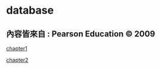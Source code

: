 # database

## 內容皆來自 : Pearson Education © 2009

[chapter1](https://github.com/yucing/database/blob/main/chapter1.md)

[chapter2](https://github.com/yucing/database/blob/main/chapter2.md)